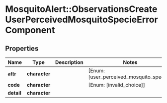# MosquitoAlert::ObservationsCreateUserPerceivedMosquitoSpecieErrorComponent


## Properties
Name | Type | Description | Notes
------------ | ------------- | ------------- | -------------
**attr** | **character** |  | [Enum: [user_perceived_mosquito_specie]] 
**code** | **character** |  | [Enum: [invalid_choice]] 
**detail** | **character** |  | 


